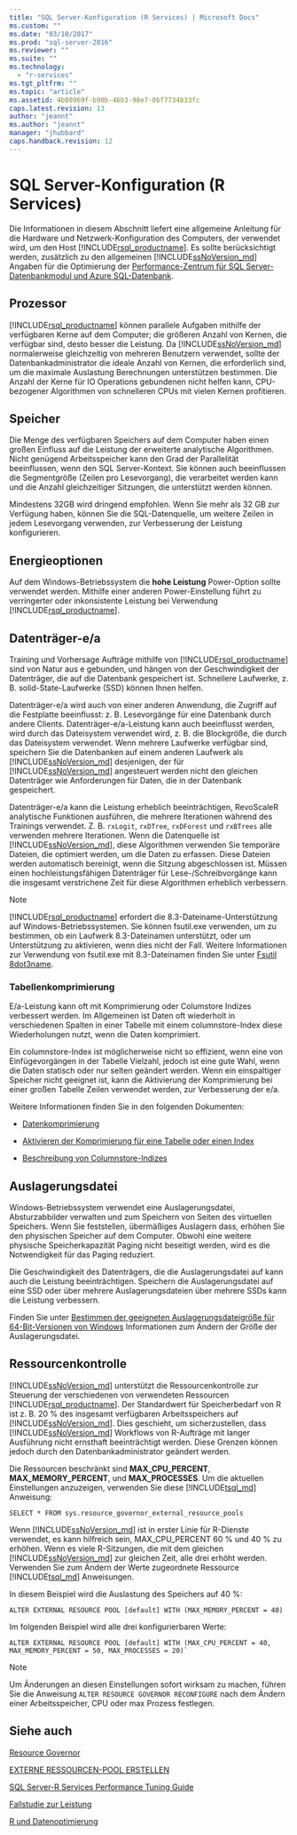 ```yaml
---
title: "SQL Server-Konfiguration (R Services) | Microsoft Docs"
ms.custom: ""
ms.date: "03/10/2017"
ms.prod: "sql-server-2016"
ms.reviewer: ""
ms.suite: ""
ms.technology: 
  - "r-services"
ms.tgt_pltfrm: ""
ms.topic: "article"
ms.assetid: 4b08969f-b90b-46b3-98e7-0bf7734833fc
caps.latest.revision: 13
author: "jeannt"
ms.author: "jeannt"
manager: "jhubbard"
caps.handback.revision: 12
---
```

# SQL Server-Konfiguration (R Services)
Die Informationen in diesem Abschnitt liefert eine allgemeine Anleitung für die Hardware und Netzwerk-Konfiguration des Computers, der verwendet wird, um den Host [!INCLUDE[rsql_productname](../../includes/rsql-productname-md.md)]. Es sollte berücksichtigt werden, zusätzlich zu den allgemeinen [!INCLUDE[ssNoVersion_md](../../includes/ssnoversion-md.md)] Angaben für die Optimierung der [Performance-Zentrum für SQL Server-Datenbankmodul und Azure SQL-Datenbank](../../relational-databases/security/security-center-for-sql-server-database-engine-and-azure-sql-database.md).

## Prozessor

[!INCLUDE[rsql_productname](../../includes/rsql-productname-md.md)] können parallele Aufgaben mithilfe der verfügbaren Kerne auf dem Computer; die größeren Anzahl von Kernen, die verfügbar sind, desto besser die Leistung. Da [!INCLUDE[ssNoVersion_md](../../includes/ssnoversion-md.md)] normalerweise gleichzeitig von mehreren Benutzern verwendet, sollte der Datenbankadministrator die ideale Anzahl von Kernen, die erforderlich sind, um die maximale Auslastung Berechnungen unterstützen bestimmen. Die Anzahl der Kerne für IO Operations gebundenen nicht helfen kann, CPU-bezogener Algorithmen von schnelleren CPUs mit vielen Kernen profitieren.

## Speicher

Die Menge des verfügbaren Speichers auf dem Computer haben einen großen Einfluss auf die Leistung der erweiterte analytische Algorithmen. Nicht genügend Arbeitsspeicher kann den Grad der Parallelität beeinflussen, wenn den SQL Server-Kontext. Sie können auch beeinflussen die Segmentgröße (Zeilen pro Lesevorgang), die verarbeitet werden kann und die Anzahl gleichzeitiger Sitzungen, die unterstützt werden können.

Mindestens 32GB wird dringend empfohlen. Wenn Sie mehr als 32 GB zur Verfügung haben, können Sie die SQL-Datenquelle, um weitere Zeilen in jedem Lesevorgang verwenden, zur Verbesserung der Leistung konfigurieren.

## Energieoptionen

Auf dem Windows-Betriebssystem die __hohe Leistung__ Power-Option sollte verwendet werden. Mithilfe einer anderen Power-Einstellung führt zu verringerter oder inkonsistente Leistung bei Verwendung [!INCLUDE[rsql_productname](../../includes/rsql-productname-md.md)].

## Datenträger-e/a

Training und Vorhersage Aufträge mithilfe von [!INCLUDE[rsql_productname](../../includes/rsql-productname-md.md)] sind von Natur aus e gebunden, und hängen von der Geschwindigkeit der Datenträger, die auf die Datenbank gespeichert ist. Schnellere Laufwerke, z. B. solid-State-Laufwerke (SSD) können Ihnen helfen. 

Datenträger-e/a wird auch von einer anderen Anwendung, die Zugriff auf die Festplatte beeinflusst: z. B. Lesevorgänge für eine Datenbank durch andere Clients. Datenträger-e/a-Leistung kann auch beeinflusst werden, wird durch das Dateisystem verwendet wird, z. B. die Blockgröße, die durch das Dateisystem verwendet. Wenn mehrere Laufwerke verfügbar sind, speichern Sie die Datenbanken auf einem anderen Laufwerk als [!INCLUDE[ssNoVersion_md](../../includes/ssnoversion-md.md)] desjenigen, der für [!INCLUDE[ssNoVersion_md](../../includes/ssnoversion-md.md)] angesteuert werden nicht den gleichen Datenträger wie Anforderungen für Daten, die in der Datenbank gespeichert.

Datenträger-e/a kann die Leistung erheblich beeinträchtigen, RevoScaleR analytische Funktionen ausführen, die mehrere Iterationen während des Trainings verwendet. Z. B. `rxLogit`, `rxDTree`, `rxDForest` und `rxBTrees` alle verwenden mehrere Iterationen. Wenn die Datenquelle ist [!INCLUDE[ssNoVersion_md](../../includes/ssnoversion-md.md)], diese Algorithmen verwenden Sie temporäre Dateien, die optimiert werden, um die Daten zu erfassen. Diese Dateien werden automatisch bereinigt, wenn die Sitzung abgeschlossen ist. Müssen einen hochleistungsfähigen Datenträger für Lese-/Schreibvorgänge kann die insgesamt verstrichene Zeit für diese Algorithmen erheblich verbessern.

> [!NOTE]
> [!INCLUDE[rsql_productname](../../includes/rsql-productname-md.md)] erfordert die 8.3-Dateiname-Unterstützung auf Windows-Betriebssystemen. Sie können fsutil.exe verwenden, um zu bestimmen, ob ein Laufwerk 8.3-Dateinamen unterstützt, oder um Unterstützung zu aktivieren, wenn dies nicht der Fall. Weitere Informationen zur Verwendung von fsutil.exe mit 8.3-Dateinamen finden Sie unter [Fsutil 8dot3name](https://technet.microsoft.com/library/ff621566(v=ws.11).aspx).

### Tabellenkomprimierung

E/a-Leistung kann oft mit Komprimierung oder Columstore Indizes verbessert werden. Im Allgemeinen ist Daten oft wiederholt in verschiedenen Spalten in einer Tabelle mit einem columnstore-Index diese Wiederholungen nutzt, wenn die Daten komprimiert.

Ein columnstore-Index ist möglicherweise nicht so effizient, wenn eine von Einfügevorgängen in der Tabelle Vielzahl, jedoch ist eine gute Wahl, wenn die Daten statisch oder nur selten geändert werden. Wenn ein einspaltiger Speicher nicht geeignet ist, kann die Aktivierung der Komprimierung bei einer großen Tabelle Zeilen verwendet werden, zur Verbesserung der e/a.

Weitere Informationen finden Sie in den folgenden Dokumenten:

* [Datenkomprimierung](../../relational-databases/data-compression/data-compression.md)

* [Aktivieren der Komprimierung für eine Tabelle oder einen Index](../../relational-databases/data-compression/enable-compression-on-a-table-or-index.md)

* [Beschreibung von Columnstore-Indizes](Columnstore%20Indexes%20Guide.md)

## Auslagerungsdatei

Windows-Betriebssystem verwendet eine Auslagerungsdatei, Absturzabbilder verwalten und zum Speichern von Seiten des virtuellen Speichers. Wenn Sie feststellen, übermäßiges Auslagern dass, erhöhen Sie den physischen Speicher auf dem Computer. Obwohl eine weitere physische Speicherkapazität Paging nicht beseitigt werden, wird es die Notwendigkeit für das Paging reduziert.

Die Geschwindigkeit des Datenträgers, die die Auslagerungsdatei auf kann auch die Leistung beeinträchtigen. Speichern die Auslagerungsdatei auf eine SSD oder über mehrere Auslagerungsdateien über mehrere SSDs kann die Leistung verbessern.

Finden Sie unter [Bestimmen der geeigneten Auslagerungsdateigröße für 64-Bit-Versionen von Windows](https://support.microsoft.com/en-us/kb/2860880) Informationen zum Ändern der Größe der Auslagerungsdatei.

## Ressourcenkontrolle

[!INCLUDE[ssNoVersion_md](../../includes/ssnoversion-md.md)] unterstützt die Ressourcenkontrolle zur Steuerung der verschiedenen von verwendeten Ressourcen [!INCLUDE[rsql_productname](../../includes/rsql-productname-md.md)]. Der Standardwert für Speicherbedarf von R ist z. B. 20 % des insgesamt verfügbaren Arbeitsspeichers auf [!INCLUDE[ssNoVersion_md](../../includes/ssnoversion-md.md)]. Dies geschieht, um sicherzustellen, dass [!INCLUDE[ssNoVersion_md](../../includes/ssnoversion-md.md)] Workflows von R-Aufträge mit langer Ausführung nicht ernsthaft beeinträchtigt werden. Diese Grenzen können jedoch durch den Datenbankadministrator geändert werden. 

Die Ressourcen beschränkt sind __MAX_CPU_PERCENT__, __MAX_MEMORY_PERCENT__, und __MAX_PROCESSES__. Um die aktuellen Einstellungen anzuzeigen, verwenden Sie diese [!INCLUDE[tsql_md](../../includes/tsql-md.md)] Anweisung:

```T-SQL
SELECT * FROM sys.resource_governor_external_resource_pools
``` 

Wenn [!INCLUDE[ssNoVersion_md](../../includes/ssnoversion-md.md)] ist in erster Linie für R-Dienste verwendet, es kann hilfreich sein, MAX_CPU_PERCENT 60 % und 40 % zu erhöhen. Wenn es viele R-Sitzungen, die mit dem gleichen [!INCLUDE[ssNoVersion_md](../../includes/ssnoversion-md.md)] zur gleichen Zeit, alle drei erhöht werden. Verwenden Sie zum Ändern der Werte zugeordnete Ressource [!INCLUDE[tsql_md](../../includes/tsql-md.md)] Anweisungen. 

In diesem Beispiel wird die Auslastung des Speichers auf 40 %:

```T-SQL
ALTER EXTERNAL RESOURCE POOL [default] WITH (MAX_MEMORY_PERCENT = 40)
```
Im folgenden Beispiel wird alle drei konfigurierbaren Werte:
```T-SQL
ALTER EXTERNAL RESOURCE POOL [default] WITH (MAX_CPU_PERCENT = 40, MAX_MEMORY_PERCENT = 50, MAX_PROCESSES = 20)`
``` 

> [!NOTE]
> Um Änderungen an diesen Einstellungen sofort wirksam zu machen, führen Sie die Anweisung `ALTER RESOURCE GOVERNOR RECONFIGURE` nach dem Ändern einer Arbeitsspeicher, CPU oder max Prozess festlegen. 

## Siehe auch
[Resource Governor](../../relational-databases/resource-governor/resource-governor.md)

[EXTERNE RESSOURCEN-POOL ERSTELLEN](../../t-sql/statements/create-external-resource-pool-transact-sql.md)

 [SQL Server-R Services Performance Tuning Guide](../../advanced-analytics/r-services/sql-server-r-services-performance-tuning.md)
 
 
 [Fallstudie zur Leistung](../../advanced-analytics/r-services/performance-case-study-r-services.md)
 
 [R und Datenoptimierung](../../advanced-analytics/r-services/r-and-data-optimization-r-services.md)